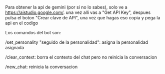Para obtener la api de gemini (por si no lo sabes), solo ve a https://aistudio.google.com/. 
una vez alli vas a "Get API Key", despues pulsa el boton "Crear clave de API", una vez que hagas eso copia y pega la api en el codigo

Los comandos del bot son:



/set_personality "seguido de la personalidad": asigna la personalidad asignada

/clear_context: borra el contexto del chat pero no reinicia la conversacion

/new_chat: reinicia la conversacion
